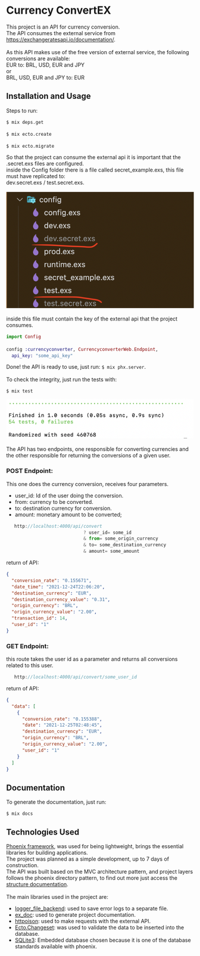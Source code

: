 # Currency ConvertEX

This project is an API for currency conversion. <br/>
The API consumes the external service from https://exchangeratesapi.io/documentation/. <br/>
<br/>
As this API makes use of the free version of external service, the following conversions are available: <br/>
EUR to: BRL, USD, EUR and JPY <br/>
or <br/>
BRL, USD, EUR and JPY to: EUR <br/>

## Installation and Usage

Steps to run:

    $ mix deps.get

    $ mix ecto.create
    
    $ mix ecto.migrate

So that the project can consume the external api it is important that the .secret.exs files are configured. <br/>
inside the Config folder there is a file called secret_example.exs, this file must have replicated to: <br/>
dev.secret.exs / test.secret.exs. <br/>
<br/>
![secrets](https://github.com/Aguiar575/Currency-ConvertEX/blob/main/assets/secrets-exs.png)
<br/>
<br/>
inside this file must contain the key of the external api that the project consumes.

``` elixir
import Config

config :currencyconverter, CurrencyconverterWeb.Endpoint,
  api_key: "some_api_key"
```
Done! the API is ready to use, just run: `$ mix phx.server`.
<br/>
<br/>
To check the integrity, just run the tests with: 
   
    $ mix test

![secrets](https://github.com/Aguiar575/Currency-ConvertEX/blob/main/assets/tests.png)
<br/>
<br/>
The API has two endpoints, one responsible for converting currencies and the other responsible for returning the conversions of a given user.

### POST Endpoint: 
This one does the currency conversion, receives four parameters. <br/>
- user_id: Id of the user doing the conversion. 
- from: currency to be converted.
- to: destination currency for conversion. 
- amount: monetary amount to be converted;
``` javascript   
   http://localhost:4000/api/convert
                             ? user_id= some_id 
                             & from= some_origin_currency
                             & to= some_destination_currency
                             & amount= some_amount
```
return of API:
``` json
{
  "conversion_rate": "0.155671",
  "date_time": "2021-12-24T22:06:20",
  "destination_currency": "EUR",
  "destination_currency_value": "0.31",
  "origin_currency": "BRL",
  "origin_currency_value": "2.00",
  "transaction_id": 14,
  "user_id": "1"
}
```
### GET Endpoint:
this route takes the user id as a parameter and returns all conversions related to this user.

``` javascript   
   http://localhost:4000/api/convert/some_user_id
```
return of API:
``` json
{
  "data": [
    {
      "conversion_rate": "0.155388",
      "date": "2021-12-25T02:48:45",
      "destination_currency": "EUR",
      "origin_currency": "BRL",
      "origin_currency_value": "2.00",
      "user_id": "1"
    }
  ]
}
```

## Documentation
To generate the documentation, just run:
   
    $ mix docs

## Technologies Used

[Phoenix framework](https://phoenixframework.org), was used for being lightweight, brings the essential libraries for building applications. <br/>
The project was planned as a simple development, up to 7 days of construction. <br/>
The API was built based on the MVC architecture pattern, and project layers follows the phoenix directory pattern, to find out more just access the [structure documentation](https://hexdocs.pm/phoenix/directory_structure.html). <br/>
<br/>
The main libraries used in the project are: <br/>
- [logger_file_backend](https://hexdocs.pm/logger_file_backend/readme.html): used to save error logs to a separate file.
- [ex_doc](https://github.com/elixir-lang/ex_doc): used to generate project documentation.
- [httpoison](https://hexdocs.pm/httpoison/HTTPoison.html): used to make requests with the external API.
- [Ecto.Changeset](https://hexdocs.pm/ecto/Ecto.Changeset.html): was used to validate the data to be inserted into the database.
- [SQLite3](https://hexdocs.pm/ecto_sqlite3/Ecto.Adapters.SQLite3.html): Embedded database chosen because it is one of the database standards available with phoenix.
